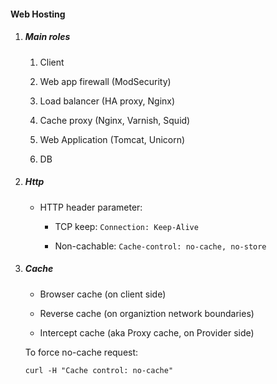 #### Web Hosting

1. ##### Main roles

    1. Client

    2. Web app firewall (ModSecurity)

    3. Load balancer (HA proxy, Nginx)

    4. Cache proxy (Nginx, Varnish, Squid)

    5. Web Application (Tomcat, Unicorn)

    6. DB

2. ##### Http

    - HTTP header parameter:

        - TCP keep: `Connection: Keep-Alive`

        - Non-cachable: `Cache-control: no-cache, no-store`

3. ##### Cache 

    - Browser cache (on client side)

    - Reverse cache (on organiztion network boundaries)

    - Intercept cache (aka Proxy cache, on Provider side)

    To force no-cache request: 

    `curl -H "Cache control: no-cache"`
